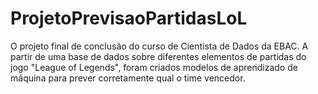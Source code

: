 # ProjetoPrevisaoPartidasLoL
O projeto final de conclusão do curso de Cientista de Dados da EBAC. A partir de uma base de dados sobre diferentes elementos de partidas do jogo "League of Legends", foram criados modelos de aprendizado de máquina para prever corretamente qual o time vencedor.

